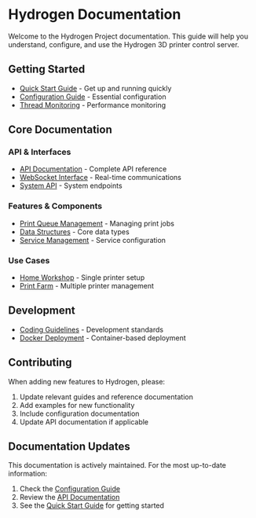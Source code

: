# Hydrogen Documentation

Welcome to the Hydrogen Project documentation. This guide will help you understand, configure, and use the Hydrogen 3D printer control server.

## Getting Started

- [Quick Start Guide](./guides/quick-start.md) - Get up and running quickly
- [Configuration Guide](./reference/configuration.md) - Essential configuration
- [Thread Monitoring](./thread_monitoring.md) - Performance monitoring

## Core Documentation

### API & Interfaces
- [API Documentation](./api.md) - Complete API reference
- [WebSocket Interface](./web_socket.md) - Real-time communications
- [System API](./api/system/system_info.md) - System endpoints

### Features & Components
- [Print Queue Management](./print_queue.md) - Managing print jobs
- [Data Structures](./reference/data_structures.md) - Core data types
- [Service Management](./service.md) - Service configuration

### Use Cases
- [Home Workshop](./guides/use-cases/home-workshop.md) - Single printer setup
- [Print Farm](./guides/use-cases/print-farm.md) - Multiple printer management

## Development

- [Coding Guidelines](./coding_guidelines.md) - Development standards
- [Docker Deployment](./deployment/docker.md) - Container-based deployment

## Contributing

When adding new features to Hydrogen, please:

1. Update relevant guides and reference documentation
2. Add examples for new functionality
3. Include configuration documentation
4. Update API documentation if applicable

## Documentation Updates

This documentation is actively maintained. For the most up-to-date information:

1. Check the [Configuration Guide](./reference/configuration.md)
2. Review the [API Documentation](./api.md)
3. See the [Quick Start Guide](./guides/quick-start.md) for getting started
